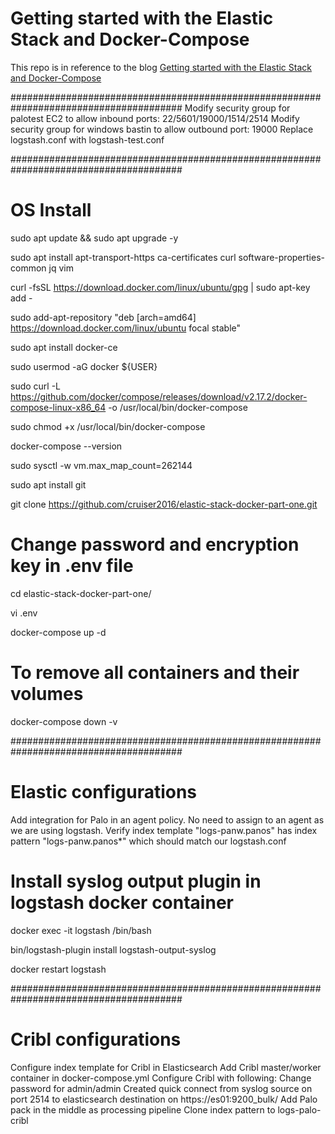 # Getting started with the Elastic Stack and Docker-Compose

This repo is in reference to the blog [Getting started with the Elastic Stack and Docker-Compose](https://www.elastic.co/blog/getting-started-with-the-elastic-stack-and-docker-compose)

#######################################################################################
Modify security group for palotest EC2 to allow inbound ports: 22/5601/19000/1514/2514
Modify security group for windows bastin to allow outbound port: 19000
Replace logstash.conf with logstash-test.conf

#######################################################################################
# OS Install
sudo apt update && sudo apt upgrade -y

sudo apt install apt-transport-https ca-certificates curl software-properties-common jq vim

curl -fsSL https://download.docker.com/linux/ubuntu/gpg | sudo apt-key add -

sudo add-apt-repository "deb [arch=amd64] https://download.docker.com/linux/ubuntu focal stable"

sudo apt install docker-ce

sudo usermod -aG docker ${USER}

sudo curl -L https://github.com/docker/compose/releases/download/v2.17.2/docker-compose-linux-x86_64 -o /usr/local/bin/docker-compose

sudo chmod +x /usr/local/bin/docker-compose

docker-compose --version

sudo sysctl -w vm.max_map_count=262144

sudo apt install git

git clone https://github.com/cruiser2016/elastic-stack-docker-part-one.git

# Change password and encryption key in .env file
cd elastic-stack-docker-part-one/

vi .env

docker-compose up -d

# To remove all containers and their volumes
docker-compose down -v

#######################################################################################
# Elastic configurations
Add integration for Palo in an agent policy. No need to assign to an agent as we are using logstash.
Verify index template "logs-panw.panos" has index pattern "logs-panw.panos*" which should match our logstash.conf

# Install syslog output plugin in logstash docker container
docker exec -it logstash /bin/bash

bin/logstash-plugin install logstash-output-syslog

docker restart logstash

#######################################################################################
# Cribl configurations
Configure index template for Cribl in Elasticsearch
Add Cribl master/worker container in docker-compose.yml
Configure Cribl with following:
Change password for admin/admin
Created quick connect from syslog source on port 2514 to elasticsearch destination on https://es01:9200_bulk/
Add Palo pack in the middle as processing pipeline
Clone index pattern to logs-palo-cribl